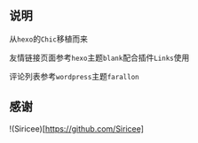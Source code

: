 ## 说明

从`hexo`的`Chic`移植而来

友情链接页面参考`hexo`主题`blank`配合插件`Links`使用

评论列表参考`wordpress`主题`farallon` 




## 感谢
!(Siricee)[https://github.com/Siricee]
